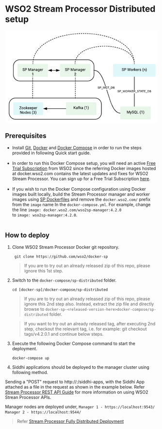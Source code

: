 # WSO2 Stream Processor Distributed setup

![](sp-distributed.png)

## Prerequisites

 * Install [Git](https://git-scm.com/book/en/v2/Getting-Started-Installing-Git), [Docker](https://www.docker.com/get-docker) and [Docker Compose](https://docs.docker.com/compose/install/#install-compose)
   in order to run the steps provided in following Quick start guide. <br><br>
  * In order to run this Docker Compose setup, you will need an active [Free Trial Subscription](https://wso2.com/free-trial-subscription) 
   from WSO2 since the referring Docker images hosted at docker.wso2.com contains the latest updates and fixes for WSO2 Stream Processor. You can sign up for a Free Trial Subscription [here](https://wso2.com/free-trial-subscription). <br><br>
 * If you wish to run the Docker Compose configuration using Docker images built locally, build the Stream Processor manager and worker 
   images using [SP Dockerfiles](../../dockerfiles/README.md) and remove the `docker.wso2.com/` prefix 
   from the `image` name In the `docker-compose.yml`. For example, change the line `image: docker.wso2.com/wso2sp-manager:4.2.0` <br> to `image: wso2sp-manager:4.2.0`. <br><br>

## How to deploy

  1. Clone WSO2 Stream Processor Docker git repository.
     ```
      git clone https://github.com/wso2/docker-sp
     ```
     > If you are to try out an already released zip of this repo, please ignore this 1st step.

  2. Switch to the `docker-compose/sp-distributed` folder.
     ```
     cd [docker-sp]/docker-compose/sp-distributed
     ```
     > If you are to try out an already released zip of this repo, please ignore this 2nd step also. 
      Instead, extract the zip file and directly browse to `docker-sp-<released-version-here>docker-compose/sp-distributed` folder. 
     
     > If you want to try out an already released tag, after executing 2nd step, checkout the relevant tag, 
      i.e. for example: git checkout tags/v4.2.0.1 and continue below steps.

  3. Execute the following Docker Compose command to start the deployment.
     ```
     docker-compose up
     ```
  4. Siddhi applications should be deployed to the manager cluster using following method.
  
  Sending a "POST" request to http://<host>:<port>/siddhi-apps, with the Siddhi App attached as a file in the request as shown in the example below. 
  Refer [Stream Processor REST API Guide](https://docs.wso2.com/display/SP420/Stream+Processor+REST+API+Guide) for more information on using WSO2 Strean Processor APIs.
  
  Manager nodes are deployed under,
       ```
       Manager 1 - https://localhost:9543/
       Manager 2 - https://localhost:9544/
       ```
 > Refer [Stream Processor Fully Distributed Deployment](https://docs.wso2.com/display/SP420/Fully+Distributed+Deployment)   
     

